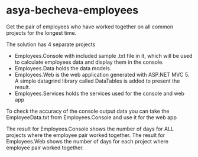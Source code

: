 # asya-becheva-employees

Get the pair of employees who have worked together on all common projects for the longest time.

The solution has 4 separate projects

+ Employees.Console with included sample .txt file in it, which will be used to calculate employees data and display them in the console.
+ Employees.Data holds the data models.
+ Employees.Web is the web application generated with ASP.NET MVC 5. A simple datagrind library called DataTables is added to present the result.
+ Employees.Services holds the services used for the console and web app

To check the accuracy of the console output data you can take the EmployeeData.txt from Employees.Console and use it for the web app

The result for Employees.Console shows the number of days for ALL projects where the employee pair worked together.
The result for Employees.Web shows the number of days for each project where employee pair worked together.
